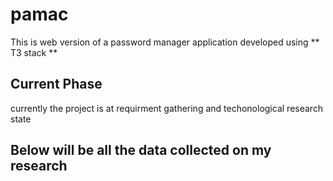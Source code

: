 # pamac

This is web version of a password manager application developed using ** T3 stack **

## Current Phase

currently the project is at requirment gathering and techonological research state

## Below will be all the data collected on my research

